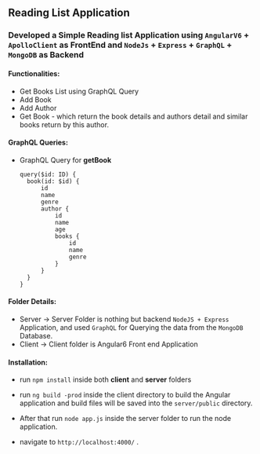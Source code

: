 ## Reading List Application

### Developed a Simple Reading list Application using `AngularV6` + `ApolloClient` as FrontEnd and `NodeJs` + `Express` + `GraphQL` + `MongoDB` as Backend

#### Functionalities:

* Get Books List using GraphQL Query
* Add Book
* Add Author
* Get Book - which return the book details and authors detail and similar books return by this author.


#### GraphQL Queries:

* GraphQL Query for **getBook** 

  ```
  query($id: ID) {
    book(id: $id) {
        id 
        name 
        genre 
        author { 
            id 
            name 
            age 
            books { 
                id 
                name 
                genre 
            } 
        } 
    } 
  }
  ```

#### Folder Details:

* Server -> Server Folder is nothing but backend `NodeJS + Express` Application, and used `GraphQL` for Querying the data from the `MongoDB` Database.
* Client -> Client folder is Angular6 Front end Application



#### Installation:

* run `npm install` inside both **client** and **server** folders

* run `ng build -prod` inside the client directory to build the Angular application and build files will be saved into the `server/public` directory. 

* After that run ```node app.js``` inside the server folder to run the node application.
* navigate to `http://localhost:4000/` .

